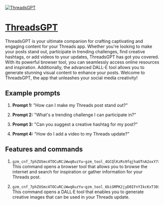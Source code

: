 [![ThreadsGPT](https://files.oaiusercontent.com/file-PfL9ZnMepcnmWEovjkqh2ChQ?se=2123-10-18T10%3A41%3A03Z&sp=r&sv=2021-08-06&sr=b&rscc=max-age%3D31536000%2C%20immutable&rscd=attachment%3B%20filename%3D995ec936-79a2-43d1-af94-1535c897c121.png&sig=%2BoNptw5menO6JC8sjuQrdX12jZzIVo1D92%2Be7g7Wir4%3D)](https://chat.openai.com/g/g-fHRleYZLS-threadsgpt)

# [ThreadsGPT](https://chat.openai.com/g/g-fHRleYZLS-threadsgpt)

ThreadsGPT is your ultimate companion for crafting captivating and engaging content for your Threads app. Whether you're looking to make your posts stand out, participate in trending challenges, find creative hashtags, or add videos to your updates, ThreadsGPT has got you covered. With its powerful browser tool, you can seamlessly access online resources and inspiration. Additionally, the advanced DALL-E tool allows you to generate stunning visual content to enhance your posts. Welcome to ThreadsGPT, the app that unleashes your social media creativity!

## Example prompts

1. **Prompt 1:** "How can I make my Threads post stand out?"

2. **Prompt 2:** "What's a trending challenge I can participate in?"

3. **Prompt 3:** "Can you suggest a creative hashtag for my post?"

4. **Prompt 4:** "How do I add a video to my Threads update?"

## Features and commands

1. `gzm_cnf_7phZUSmc4TOCuRCiWwq8uzYu~gzm_tool_4GCQlKzRs9fqjhaUTnA2oxY7`: This command opens a browser tool that allows you to browse the internet and search for inspiration or gather information for your Threads post.

2. `gzm_cnf_7phZUSmc4TOCuRCiWwq8uzYu~gzm_tool_6biGMPK2jyD0IFnYIkcKxT30`: This command opens a DALL·E tool that enables you to generate creative images that can be used in your Threads update.